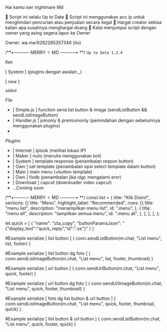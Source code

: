 Hai kamu iser nightmare Md 

📌 Script ini selalu Up to Date
📌 Script ini menggunakan acc ip untuk menghindari pencurian atau penjualan secara ilegal
📌 Hargai creator sebisa kalian apa susahnya menghargai doang
📌 Kalai menjumpai script dengan owner yang asing segera lapor ke Owner

Owner:
wa.me/6282285357346 (tio)

/**•───── MERRY ✧ MD ─────• **/
```Up to Date 1.2.4```

Ket: 

[ System ] (plugins dengan awalan _)

[ *new* ]

```added```

_File_
- [ Simple.js ] function send list button & image (sendListButton && sendListImageButton)
- [ Handler.js ] joinonly & premiumonly (pemindahan dengan sebelumnya menggunakan plugins)
- 
_Plugins_
- [ Internet ] iplook (melihat lokasi IP)
- [ Maker ] nulis (menulis menggunakan bot)
- [ System ] template response (penambalan respon button)
- [ Own ] set template (penambalan opsi select template dalam button)
- [ Main ] main menu (+button template)
- [ Own ] fixdb (penambalan jika idgc mengalami eror)
- [ Download ] capcut (downloader video capcut)
- ...Coming soon

/**•───── MERRY ✧ MD ─────• **/
const list = {
    title: "Klik Disini!",
    sections: [{
        title: "Menu",
        highlight_label: "Recommended",
        rows: [{
                title: "menu list",
                description: "menampilkan menu list",
                id: ".menu",
            },
            {
                title: "menu all",
                description: "tampilkan semua menu",
                id: ".menu all",
            },
        ],
    }, ],
};

let quick = [
{
                "name": "cta_copy",
                "buttonParamsJson": "{\"display_text\":\"quick_reply\",\"id\":\".os\"}"
              }
]

#Example serialize [ list button ] {
conn.sendListButton(m.chat, "List menu", list, footer)
} 

#Example serialize [ list button dg foto ] {
conn.sendListImageButton(m.chat, "List menu", list, footer, thumbnail)
}

#Example serialize [ url button ] {
conn.sendUrlButton(m.chat, "List menu", quick, footer)
}

#Example serialize [ url button dg foto ] {
conn.sendUrlImageButton(m.chat, "List menu", quick, footer, thumbnail)
}

#Example serialize [ foto dg list button & url button ] {
conn.sendListImageButton(m.chat, "List menu", quick, footer, thumbnail, quick)
}

#Example serialize [  list button & url button ] {
conn.sendListButton(m.chat, "List menu", quick, footer, quick)
}
